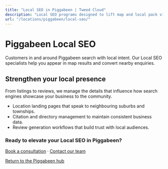 ```yaml
---
title: "Local SEO in Piggabeen | Tweed Cloud"
description: "Local SEO programs designed to lift map and local pack visibility for Piggabeen businesses."
url: "/locations/piggabeen/local-seo/"
---
```


# Piggabeen Local SEO

Customers in and around Piggabeen search with local intent. Our Local SEO specialists help you appear in map results and convert nearby enquiries.

## Strengthen your local presence

From listings to reviews, we manage the details that influence how search engines showcase your business to the community.

- Location landing pages that speak to neighbouring suburbs and townships.
- Citation and directory management to maintain consistent business data.
- Review generation workflows that build trust with local audiences.

### Ready to elevate your Local SEO in Piggabeen?

[Book a consultation](/consultation/) · [Contact our team](/contact/)

[Return to the Piggabeen hub](/locations/piggabeen/)
